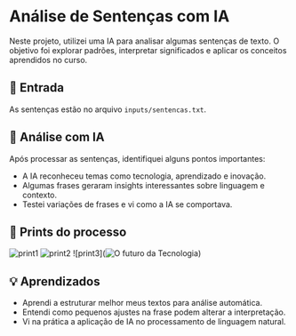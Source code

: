 # Análise de Sentenças com IA

Neste projeto, utilizei uma IA para analisar algumas sentenças de texto. O objetivo foi explorar padrões, interpretar significados e aplicar os conceitos aprendidos no curso.

## 📂 Entrada
As sentenças estão no arquivo `inputs/sentencas.txt`.

## 🧠 Análise com IA
Após processar as sentenças, identifiquei alguns pontos importantes:

- A IA reconheceu temas como tecnologia, aprendizado e inovação.
- Algumas frases geraram insights interessantes sobre linguagem e contexto.
- Testei variações de frases e vi como a IA se comportava.

## 📸 Prints do processo
![print1](![image](https://github.com/user-attachments/assets/38eb2bc5-7fc9-46b4-aac4-a09450601468))
![print2](![IA](https://github.com/user-attachments/assets/fa3f4015-eb8d-41c2-a788-8b69ddd28e09))
![print3](![O futuro da Tecnologia](https://github.com/user-attachments/assets/b552f8f9-6ad9-46cb-b690-f8bda22bf03b))

## 💡 Aprendizados
- Aprendi a estruturar melhor meus textos para análise automática.
- Entendi como pequenos ajustes na frase podem alterar a interpretação.
- Vi na prática a aplicação de IA no processamento de linguagem natural.
